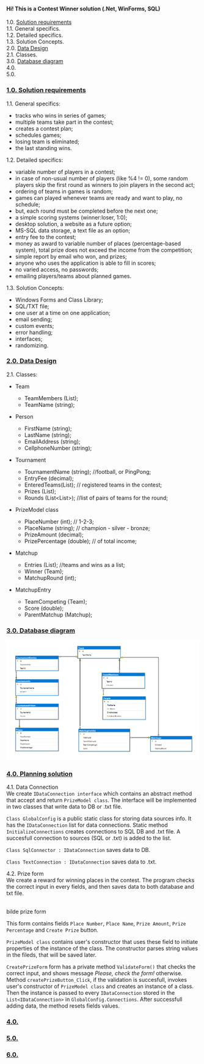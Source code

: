 #### Hi! This is a Contest Winner solution (.Net, WinForms, SQL) 

1.0. [Solution requirements](#01)<br/>
	1.1. General specifics.<br/>
	1.2. Detailed specifics.<br/>
	1.3. Solution Concepts.<br/>
2.0. [Data Design](#02)<br/>
	2.1. Classes.<br/>
3.0. [Database diagram
](#03)<br/>
4.0. [  ](#04)<br/>
5.0. [  ](#05)<br/>

### <a href='#01' id='01' class='anchor' aria-hidden='true'>1.0. Solution requirements</a>

1.1. General specifics:
- tracks who wins in series of games;
- multiple teams take part in the contest;
- creates a contest plan;
- schedules games;
- losing team is eliminated;
- the last standing wins.

1.2. Detailed specifics:
- variable number of players in a contest;
- in case of non-usual number of players (like %4 != 0), some random players skip the first round as winners to join players in the second act;
- ordering of teams in games is random;
- games can played whenever teams are ready and want to play, no schedule;
- but, each round must be completed before the next one;
- a simple scoring systems (winner:loser, 1:0);
- desktop solution, a website as a future option;
- MS-SQL data storage, a text file as an option;
- entry fee to the contest;
- money as award to variable number of places (percentage-based system), total prize does not exceed the income from the competition;
- simple report by email who won, and prizes;
- anyone who uses the application is able to fill in scores;
- no varied access, no passwords;
- emailing players/teams about planned games.

1.3. Solution Concepts:
- Windows Forms and Class Library;
- SQL/TXT file;
- one user at a time on one application;
- email sending;
- custom events;
- error handling;
- interfaces;
- randomizing.

### <a href='#02' id='02' class='anchor' aria-hidden='true'>2.0. Data Design</a>

2.1. Classes:

- Team
  - TeamMembers (List<Person>);
  - TeamName (string);

- Person
  - FirstName (string);
  - LastName (string);
  - EmailAddress (string);
  - CellphoneNumber (string);

- Tournament
  - TournamentName (string); //football, or PingPong;
  - EntryFee (decimal);
  - EnteredTeams(List<Team>); // registered teams in the contest;
  - Prizes (List<Prize>);
  - Rounds (List<List<Matchup>>); //list of pairs of teams for the round;

- PrizeModel class
  - PlaceNumber (int); // 1-2-3;
  - PlaceName (string); // champion - silver - bronze;
  - PrizeAmount (decimal);
  - PrizePercentage (double); // of total income;

- Matchup
  - Entries (List<MatchupEntry>); //teams and wins as a list;
  - Winner (Team);
  - MatchupRound (int);

- MatchupEntry
  - TeamCompeting (Team);
  - Score (double);
  - ParentMatchup (Matchup);

### <a href='#03' id='03' class='anchor' aria-hidden='true'>3.0. Database diagram
</a>

<img src="/Readme/DBDiagram.PNG?raw=true" width="640"/>

### <a href='#04' id='03' class='anchor' aria-hidden='true'>4.0. Planning solution</a>

4.1. Data Connection<br/>
We create `IDataConnection interface` which contains an abstract method that accept and return `PrizeModel class`. 
The interface will be implemented in two classes that write data to DB or .txt file.

`Class GlobalConfig` is a public static class for storing data sources info. It has the `IDataConnection` list for data connections. Static method `InitializeConnections` creates connections to SQL DB and .txt file. A succesfull connection to sources (SQL or .txt) is added to the list.

`Class SqlConnector : IDataConnection` saves data to DB.

`Class TextConnection : IDataConnection` saves data to .txt.

4.2. Prize form<br/>
We create a reward for winning places in the contest. The program checks the correct input in every fields, and then saves data to both database and txt file.

<br/>bilde prize form<br/>

This form contains fields `Place Number`, `Place Name`, `Prize Amount`, `Prize Percentage` and `Create Prize` button.

`PrizeModel class` contains user's constructor that uses these field to initiate properties of the instance of the class. The constructor parses string values in the fileds, that will be saved later.

`CreatePrizeForm` form has a private method `ValidateForm()` that checks the correct input, and shows message *Please, check the form!* otherwise. Method `createPrizeButton_Click`, if the validation is succesfull, invokes user's constructor of `PrizeModel class` and creates an instance of a class. Then the instance is passed to every `IDataConnection` stored in the `List<IDataConnection>` in `GlobalConfig.Connections`. After successfull adding data, the method resets fields values.


### <a href='#04' id='04' class='anchor' aria-hidden='true'>4.0. </a>
### <a href='#05' id='05' class='anchor' aria-hidden='true'>5.0. </a>
### <a href='#06' id='06' class='anchor' aria-hidden='true'>6.0. </a>